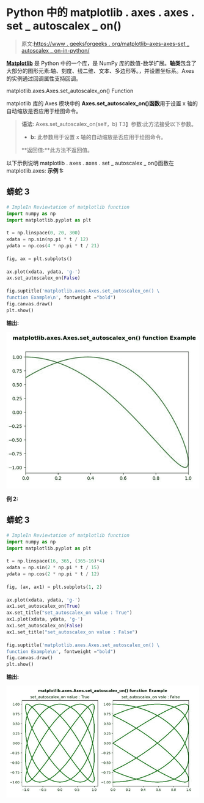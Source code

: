 # Python 中的 matplotlib . axes . axes . set _ autoscalex _ on()

> 原文:[https://www . geeksforgeeks . org/matplotlib-axes-axes-set _ autoscalex _ on-in-python/](https://www.geeksforgeeks.org/matplotlib-axes-axes-set_autoscalex_on-in-python/)

[**Matplotlib**](https://www.geeksforgeeks.org/python-introduction-matplotlib/) 是 Python 中的一个库，是 NumPy 库的数值-数学扩展。**轴类**包含了大部分的图形元素:轴、刻度、线二维、文本、多边形等。，并设置坐标系。Axes 的实例通过回调属性支持回调。

matplotlib.axes.Axes.set_autoscalex_on() Function

matplotlib 库的 Axes 模块中的 **Axes.set_autoscalex_on()函数**用于设置 x 轴的自动缩放是否应用于绘图命令。

> **语法:** Axes.set_autoscalex_on(self，b)
> T3】参数:此方法接受以下参数。
> 
> *   **b:** 此参数用于设置 x 轴的自动缩放是否应用于绘图命令。
> 
> **返回值:**此方法不返回值。

以下示例说明 matplotlib . axes . axes . set _ autoscalex _ on()函数在 matplotlib.axes:
**示例 1:**

## 蟒蛇 3

```py
# ImpleIn Reviewtation of matplotlib function 
import numpy as np
import matplotlib.pyplot as plt

t = np.linspace(0, 20, 300)
xdata = np.sin(np.pi * t / 12)
ydata = np.cos(4 * np.pi * t / 21)

fig, ax = plt.subplots()

ax.plot(xdata, ydata, 'g-')
ax.set_autoscalex_on(False)

fig.suptitle('matplotlib.axes.Axes.set_autoscalex_on() \
function Example\n', fontweight ="bold")
fig.canvas.draw()
plt.show()
```

**输出:**

![](img/98c8a1431642768fbd2c12bee048a5b8.png)

**例 2:**

## 蟒蛇 3

```py
# ImpleIn Reviewtation of matplotlib function 
import numpy as np
import matplotlib.pyplot as plt

t = np.linspace(16, 365, (365-16)*4)
xdata = np.sin(2 * np.pi * t / 15)
ydata = np.cos(2 * np.pi * t / 12)

fig, (ax, ax1) = plt.subplots(1, 2)

ax.plot(xdata, ydata, 'g-')
ax1.set_autoscalex_on(True)
ax.set_title("set_autoscalex_on value : True")
ax1.plot(xdata, ydata, 'g-')
ax1.set_autoscalex_on(False)
ax1.set_title("set_autoscalex_on value : False")

fig.suptitle('matplotlib.axes.Axes.set_autoscalex_on() \
function Example\n', fontweight ="bold")
fig.canvas.draw()
plt.show()
```

**输出:**

![](img/b8dab9c17d4ac7f93a85baf1b86d7fa1.png)